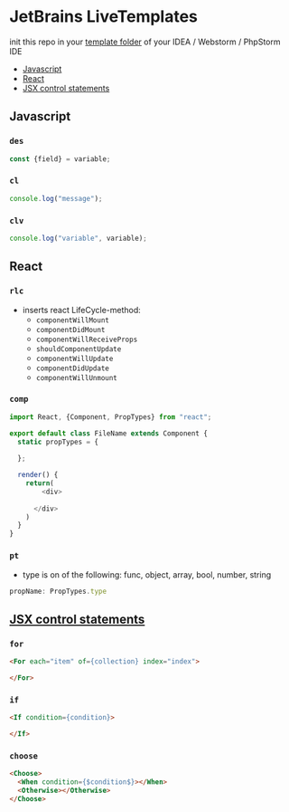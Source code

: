 # JetBrains LiveTemplates

init this repo in your [template folder](https://www.jetbrains.com/help/idea/2016.2/sharing-live-templates.html#config_file_location) of your IDEA / Webstorm / PhpStorm IDE

* [Javascript](#javascript)
* [React](#react)
* [JSX control statements](#jsx-control-statements)

## Javascript

### `des`

```js
const {field} = variable;
```

### `cl`
```js
console.log("message");
```

### `clv`
```js
console.log("variable", variable);
```

## React

### `rlc`
* inserts react LifeCycle-method:
  * `componentWillMount`
  * `componentDidMount`
  * `componentWillReceiveProps`
  * `shouldComponentUpdate`
  * `componentWillUpdate`
  * `componentDidUpdate`
  * `componentWillUnmount`

### `comp` 
```js
import React, {Component, PropTypes} from "react";

export default class FileName extends Component {
  static propTypes = {
  
  };

  render() {
    return(
    	<div>
    	
      </div>
    )
  }
}
```

### `pt`

* type is on of the following: func, object, array, bool, number, string
```js
propName: PropTypes.type
```

## [JSX control statements](https://github.com/AlexGilleran/jsx-control-statements)

### `for`

```html
<For each="item" of={collection} index="index">

</For>
```

### `if`

```html
<If condition={condition}>

</If>
```

### `choose`

```html
<Choose> 
  <When condition={$condition$}></When>
  <Otherwise></Otherwise>
</Choose>
```
